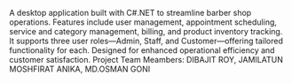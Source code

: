A desktop application built with C#.NET to streamline barber shop operations. Features include user management, appointment scheduling, service and category management, billing, and product inventory tracking. It supports three user roles—Admin, Staff, and Customer—offering tailored functionality for each. Designed for enhanced operational efficiency and customer satisfaction.
Project Team Meambers:
DIBAJIT ROY,
JAMILATUN MOSHFIRAT ANIKA,
MD.OSMAN GONI
